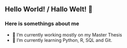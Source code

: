 ## Hello World! / Hallo Welt! 👋

### Here is somethings about me 

- 🔭 I’m currently working mostly on my Master Thesis
- 🌱 I’m currently learning Python, R, SQL and Git.

<!--
**koiosi/koiosi** is a ✨ _special_ ✨ repository because its `README.md` (this file) appears on your GitHub profile.

Here are some ideas to get you started:

- 🔭 I’m currently working mostly on my Master Thesis
- 🌱 I’m currently learning Python, R, SQL and Git.
- 👯 I’m looking to collaborate on ...
- 🤔 I’m looking for help with ...
- 💬 Ask me about ...
- 📫 How to reach me: ...
- 😄 Pronouns: ...
- ⚡ Fun fact: ...
-->
